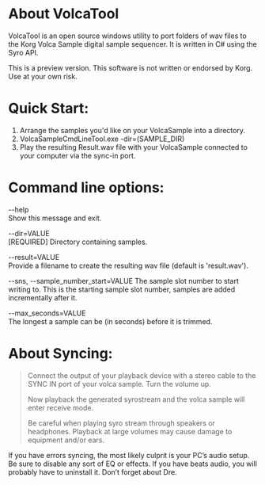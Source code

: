 # About VolcaTool
VolcaTool is an open source windows utility to port folders of wav files to the Korg Volca Sample digital sample sequencer. It is written in C# using the Syro API.

This is a preview version. This software is not written or endorsed by Korg. Use at your own risk.

# Quick Start:
1. Arrange the samples you'd like on your VolcaSample into a directory.
2. VolcaSampleCmdLineTool.exe -dir=(SAMPLE_DIR)
3. Play the resulting Result.wav file with your VolcaSample connected to your computer via the sync-in port.

# Command line options:
--help                 
Show this message and exit.

--dir=VALUE           
[REQUIRED] Directory containing samples.

--result=VALUE         
Provide a filename to create the resulting wav file (default is 'result.wav').

--sns, --sample_number_start=VALUE
The sample slot number to start writing to. This is the starting sample slot number, samples are added incrementally after it.

--max_seconds=VALUE    
The longest a sample can be (in seconds) before it is trimmed.

# About Syncing:

> Connect the output of your playback device with a stereo cable to the SYNC IN port of your volca sample. Turn the volume up.
>
> Now playback the generated syrostream and the volca sample will enter receive mode.
>
> Be careful when playing syro stream through speakers or headphones. Playback at large volumes may cause damage to equipment and/or ears.

If you have errors syncing, the most likely culprit is your PC’s audio setup. Be sure to disable any sort of EQ or effects. If you have beats audio, you will probably have to uninstall it. Don’t forget about Dre.
